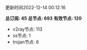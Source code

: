 更新时间2022-12-14 00:12:16

**总订阅: 45**
**总节点: 693**
**有效节点: 120**
- v2ray节点: 113
- ss节点: 1
- trojan节点: 6
